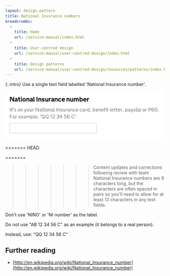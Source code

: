 ```yaml
---
layout: design-pattern
title: National Insurance numbers
breadcrumbs:
  -
    title: Home
    url: /service-manual/index.html
  -
    title: User-centred design
    url: /service-manual/user-centred-design/index.html
  -
    title: Design patterns
    url: /service-manual/user-centred-design/resources/patterns/index.html
---
```


{:.intro}
Use a single text field labelled 'National Insurance number'.

<div class="example">
	<img src="/service-manual/assets/images/design-patterns/nino.png">
</div>

<<<<<<< HEAD

=======
>>>>>>> Content updates and corrections following review with team
National Insurance numbers are 9 characters long, but the characters are often spaced in pairs 
so you'll need to allow for at least 13 characters in any text fields.

Don't use 'NINO' or 'NI number' as the label.

Do not use "AB 12 34 56 C" as an example (it belongs to a real person).

Instead, use: "QQ 12 34 56 C"


## Further reading

* [http://en.wikipedia.org/wiki/National_Insurance_number](http://en.wikipedia.org/wiki/National_Insurance_number)